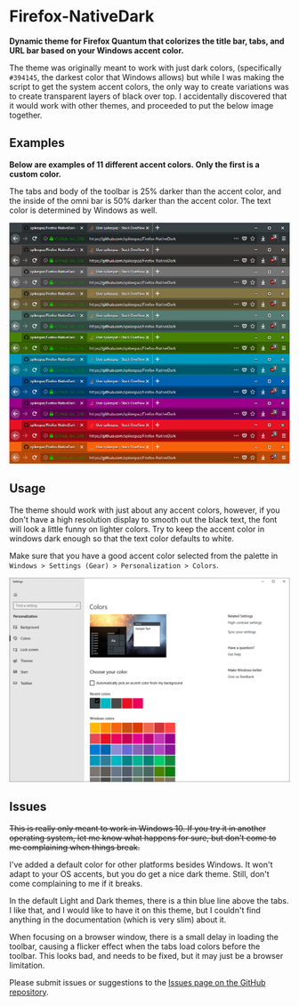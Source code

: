 # Firefox-NativeDark
**Dynamic theme for Firefox Quantum that colorizes the title bar, tabs, and URL bar based on your Windows accent color.**

The theme was originally meant to work with just dark colors, (specifically `#394145`, the darkest color that Windows allows) but while I was making the script to get the system accent colors, the only way to create variations was to create transparent layers of black over top. I accidentally discovered that it would work with other themes, and proceeded to put the below image together.

## Examples
**Below are examples of 11 different accent colors. Only the first is a custom color.**

The tabs and body of the toolbar is 25% darker than the accent color, and the inside of the omni bar is 50% darker than the accent color. The text color is determined by Windows as well.

![Titlebar Examples](titlebars.png)

## Usage
The theme should work with just about any accent colors, however, if you don't have a high resolution display to smooth out the black text, the font will look a little funny on lighter colors. Try to keep the accent color in windows dark enough so that the text color defaults to white.

Make sure that you have a good accent color selected from the palette in `Windows > Settings (Gear) > Personalization > Colors`.

![Settings Screenshot](settings.png)

## Issues
~~This is really only meant to work in Windows 10. If you try it in another operating system, let me know what happens for sure, but don't come to me complaining when things break.~~

I've added a default color for other platforms besides Windows. It won't adapt to your OS accents, but you do get a nice dark theme. Still, don't come complaining to me if it breaks.

In the default Light and Dark themes, there is a thin blue line above the tabs. I like that, and I would like to have it on this theme, but I couldn't find anything in the documentation (which is very slim) about it.

When focusing on a browser window, there is a small delay in loading the toolbar, causing a flicker effect when the tabs load colors before the toolbar. This looks bad, and needs to be fixed, but it may just be a browser limitation.

Please submit issues or suggestions to the [Issues page on the GitHub repository](https://github.com/spikespaz/Firefox-NativeDark/issues).